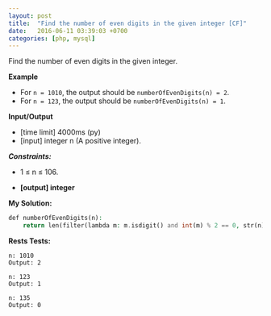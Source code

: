 ```yaml
---
layout: post
title:  "Find the number of even digits in the given integer [CF]"
date:   2016-06-11 03:39:03 +0700
categories: [php, mysql]
---
```


Find the number of even digits in the given integer.

**Example**

* For `n = 1010`, the output should be `numberOfEvenDigits(n) = 2`.
* For `n = 123`, the output should be `numberOfEvenDigits(n) = 1`.

**Input/Output**

* [time limit] 4000ms (py)
* [input] integer n (A positive integer).

**_Constraints:_**

* 1 ≤ n ≤ 106.

* **[output] integer**

**My Solution:**

```php
def numberOfEvenDigits(n):
    return len(filter(lambda m: m.isdigit() and int(m) % 2 == 0, str(n)))
```

**Rests Tests:**

```
n: 1010
Output: 2

n: 123
Output: 1

n: 135
Output: 0
```
